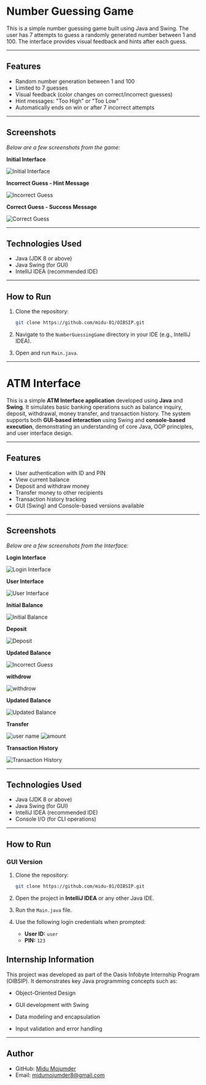 # Number Guessing Game

This is a simple number guessing game built using Java and Swing. The user has 7 attempts to guess a randomly generated number between 1 and 100. The interface provides visual feedback and hints after each guess.

---

## Features

- Random number generation between 1 and 100
- Limited to 7 guesses
- Visual feedback (color changes on correct/incorrect guesses)
- Hint messages: "Too High" or "Too Low"
- Automatically ends on win or after 7 incorrect attempts

---

## Screenshots

*Below are a few screenshots from the game:*

**Initial Interface**

![Initial Interface](Assets/fig1.png)

**Incorrect Guess - Hint Message**

![Incorrect Guess](Assets/fig2.png)

**Correct Guess - Success Message**

![Correct Guess](Assets/fig3.png)

---

## Technologies Used

- Java (JDK 8 or above)
- Java Swing (for GUI)
- IntelliJ IDEA (recommended IDE)

---

## How to Run

1. Clone the repository:
   ```bash
   git clone https://github.com/midu-01/OIBSIP.git
2. Navigate to the `NumberGuessingGame` directory in your IDE (e.g., IntelliJ IDEA).

3. Open and run `Main.java`.

---

# ATM Interface

This is a simple **ATM Interface application** developed using **Java** and **Swing**. It simulates basic banking operations such as balance inquiry, deposit, withdrawal, money transfer, and transaction history. The system supports both **GUI-based interaction** using Swing and **console-based execution**, demonstrating an understanding of core Java, OOP principles, and user interface design.

---

## Features

- User authentication with ID and PIN
- View current balance
- Deposit and withdraw money
- Transfer money to other recipients
- Transaction history tracking
- GUI (Swing) and Console-based versions available

---

## Screenshots

*Below are a few screenshots from the Interface:*

**Login Interface**

![Login Interface](Assets/fig1.png)

**User Interface**

![User Interface](Assets/fig2.png)

**Initial Balance**

![Initial Balance](Assets/fig3.png)

**Deposit**

![Deposit](Assets/fig1.png)

**Updated Balance**

![Incorrect Guess](Assets/fig2.png)

**withdrow**

![withdrow](Assets/fig3.png)

**Updated Balance**

![Updated Balance](Assets/fig1.png)

**Transfer**

![user name](Assets/fig2.png)
![amount](Assets/fig2.png)

**Transaction History**

![Transaction History](Assets/fig3.png)

---

## Technologies Used

- Java (JDK 8 or above)
- Java Swing (for GUI)
- IntelliJ IDEA (recommended IDE)
- Console I/O (for CLI operations)

---

## How to Run

### GUI Version
1. Clone the repository:
   ```bash
   git clone https://github.com/midu-01/OIBSIP.git
2. Open the project in **IntelliJ IDEA** or any other Java IDE.
3. Run the `Main.java` file.
4. Use the following login credentials when prompted:

   - **User ID:** `user`  
   - **PIN:** `123`

## Internship Information
This project was developed as part of the Oasis Infobyte Internship Program (OIBSIP).
It demonstrates key Java programming concepts such as:

- Object-Oriented Design

- GUI development with Swing

- Data modeling and encapsulation

- Input validation and error handling

---

## Author

- GitHub: [Midu Mojumder](https://github.com/midu-01)
- Email: midumojumder8@gmail.com
